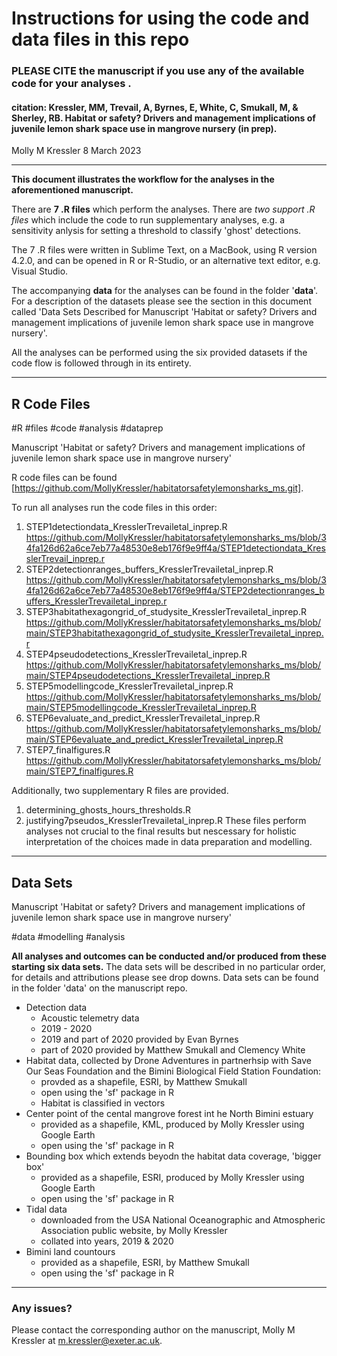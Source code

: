 
# Instructions for using the code and data files in this repo
### PLEASE CITE the manuscript if you use any of the available code for your analyses .
#### citation: Kressler, MM, Trevail, A, Byrnes, E, White, C, Smukall, M, & Sherley, RB. Habitat or safety? Drivers and management implications of juvenile lemon shark space use in mangrove nursery (in prep).

Molly M Kressler
8 March 2023 

---

**This document illustrates the workflow for the analyses in the aforementioned manuscript.** 

There are **7 .R files** which perform the analyses. There are *two support .R files* which include the code to run supplementary analyses, e.g. a sensitivity anlysis for setting a threshold to classify 'ghost' detections. 

The 7 .R files were written in Sublime Text, on a MacBook, using R version 4.2.0, and can be opened in R or R-Studio, or an alternative text editor, e.g. Visual Studio. 

The accompanying **data** for the analyses can be found in the folder '**data**'. For a description of the datasets please see the section in this document called 'Data Sets Described for Manuscript 'Habitat or safety? Drivers and management implications of juvenile lemon shark space use in mangrove nursery'. 

All the analyses can be performed using the six provided datasets if the code flow is followed through in its entirety. 

---

## R Code Files 

#R #files #code #analysis #dataprep 

Manuscript 'Habitat or safety? Drivers and management implications of juvenile lemon shark space use in mangrove nursery'

R code files can be found [https://github.com/MollyKressler/habitatorsafetylemonsharks_ms.git]. 

To run all analyses run the code files in this order: 
1. STEP1detectiondata_KresslerTrevailetal_inprep.R 
	https://github.com/MollyKressler/habitatorsafetylemonsharks_ms/blob/34fa126d62a6ce7eb77a48530e8eb176f9e9ff4a/STEP1detectiondata_KresslerTrevail_inprep.r
2. STEP2detectionranges_buffers_KresslerTrevailetal_inprep.R 
	https://github.com/MollyKressler/habitatorsafetylemonsharks_ms/blob/34fa126d62a6ce7eb77a48530e8eb176f9e9ff4a/STEP2detectionranges_buffers_KresslerTrevailetal_inprep.r
3. STEP3habitathexagongrid_of_studysite_KresslerTrevailetal_inprep.R
	https://github.com/MollyKressler/habitatorsafetylemonsharks_ms/blob/main/STEP3habitathexagongrid_of_studysite_KresslerTrevailetal_inprep.r
4. STEP4pseudodetections_KresslerTrevailetal_inprep.R
	https://github.com/MollyKressler/habitatorsafetylemonsharks_ms/blob/main/STEP4pseudodetections_KresslerTrevailetal_inprep.R
5. STEP5modellingcode_KresslerTrevailetal_inprep.R
	https://github.com/MollyKressler/habitatorsafetylemonsharks_ms/blob/main/STEP5modellingcode_KresslerTrevailetal_inprep.R
6. STEP6evaluate_and_predict_KresslerTrevailetal_inprep.R
	https://github.com/MollyKressler/habitatorsafetylemonsharks_ms/blob/main/STEP6evaluate_and_predict_KresslerTrevailetal_inprep.R
7. STEP7_finalfigures.R
	https://github.com/MollyKressler/habitatorsafetylemonsharks_ms/blob/main/STEP7_finalfigures.R

Additionally, two supplementary R files are provided. 
1. determining_ghosts_hours_thresholds.R
2. justifying7pseudos_KresslerTrevailetal_inprep.R
These files perform analyses not crucial to the final results but nescessary for holistic interpretation of the choices made in data preparation and modelling. 

---

## Data Sets 

Manuscript 'Habitat or safety? Drivers and management implications of juvenile lemon shark space use in mangrove nursery'

#data #modelling #analysis

**All analyses and outcomes can be conducted and/or produced from these starting six data sets.**
The data sets will be described in no particular order, for details and attributions please see drop downs. Data sets can be found in the folder 'data' on the manuscript repo. 

- Detection data
	- Acoustic telemetry data 
	- 2019 - 2020
	- 2019 and part of 2020 provided by Evan Byrnes
	- part of 2020 provided by Matthew Smukall and Clemency White
- Habitat data, collected by Drone Adventures in partnerhsip with Save Our Seas Foundation and the Bimini Biological Field Station Foundation: 
	- provded as a shapefile, ESRI, by Matthew Smukall
	- open using the 'sf' package in R
	- Habitat is classified in vectors
- Center point of the cental mangrove forest int he North Bimini estuary
	- provided as a shapefile, KML, produced by Molly Kressler using Google Earth
	- open using the 'sf' package in R
- Bounding box which extends beyodn the habitat data coverage, 'bigger box'
	- provided as a shapefile, ESRI, produced by Molly Kressler using Google Earth
	- open using the 'sf' package in R
- Tidal data 
	- downloaded from the USA National Oceanographic and Atmospheric Association public website, by Molly Kressler
	- collated into years, 2019 & 2020
- Bimini land countours
	-  provided as a shapefile, ESRI, by Matthew Smukall
	- open using the 'sf' package in R


---

### Any issues? 

Please contact the corresponding author on the manuscript, Molly M Kressler at m.kressler@exeter.ac.uk. 


